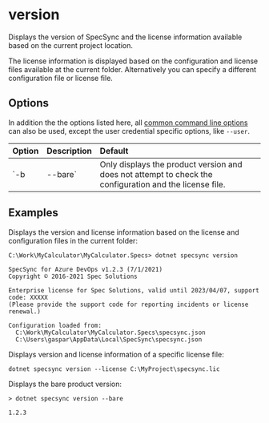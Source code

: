 # version

Displays the version of SpecSync and the license information available based on the current project location.

The license information is displayed based on the configuration and license files available at the current folder. Alternatively you can specify a different configuration file or license file. 

## Options

In addition the the options listed here, all [common command line options](./#common-command-line-options) can also be used, except the user credential specific options, like `--user`.

| Option | Description | Default |
| :--- | :--- | :--- |
| `-b|--bare` | Only displays the product version and does not attempt to check the configuration and the license file. | Version, release date and license information are displayed. |

## Examples

Displays the version and license information based on the license and configuration files in the current folder:

```text
C:\Work\MyCalculator\MyCalculator.Specs> dotnet specsync version

SpecSync for Azure DevOps v1.2.3 (7/1/2021)
Copyright © 2016-2021 Spec Solutions

Enterprise license for Spec Solutions, valid until 2023/04/07, support code: XXXXX
(Please provide the support code for reporting incidents or license renewal.)

Configuration loaded from:
  C:\Work\MyCalculator\MyCalculator.Specs\specsync.json
  C:\Users\gaspar\AppData\Local\SpecSync\specsync.json
```

Displays version and license information of a specific license file:

```text
dotnet specsync version --license C:\MyProject\specsync.lic
```

Displays the bare product version:

```text
> dotnet specsync version --bare

1.2.3
```

